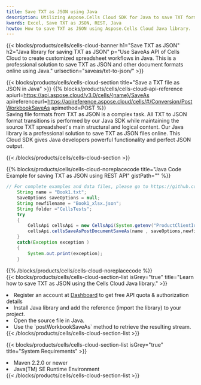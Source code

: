 ```yaml
---
title: Save TXT as JSON using Java 
description: Utilizing Aspose.Cells Cloud SDK for Java to save TXT format file as JSON format file. 
kwords: Excel, Save TXT as JSON, REST, Java
howto: How to save TXT as JSON using Aspose.Cells Cloud Java library.
---
```



{{< blocks/products/cells/cells-cloud-banner h1="Save TXT as JSON" h2="Java library for saving TXT as JSON" p="Use SaveAs API of Cells Cloud to create customized spreadsheet workflows in Java. This is a professional solution to save TXT as JSON and other document formats online using Java." urlsection="saveas/txt-to-json/" >}}

{{< blocks/products/cells/cells-cloud-section  title="Save a TXT file as JSON in Java" >}}
{{% blocks/products/cells/cells-cloud-api-reference  apiurl=https://api.aspose.cloud/v3.0/cells/{name}/SaveAs  apireferenceurl=https://apireference.aspose.cloud/cells/#/Conversion/PostWorkbookSaveAs  apimethod=POST %}}
<br/>
Saving file formats from TXT as JSON is a complex task. All TXT to JSON format transitions is performed by our Java SDK while maintaining the source TXT spreadsheet's main structural and logical content. Our Java library is a professional solution to save TXT as JSON files online. This Cloud SDK gives Java developers powerful functionality and perfect JSON output.

{{< /blocks/products/cells/cells-cloud-section >}}

{{% blocks/products/cells/cells-cloud-noreplacecode title="Java Code Example for saving TXT as JSON using REST API" gistPath="" %}}
  
```java
// For complete examples and data files, please go to https://github.com/aspose-cells-cloud/aspose-cells-cloud-java/
    String name = "Book1.txt";
    SaveOptions saveOptions = null;
    String newfilename = "Book1_xlsx.json";
    String folder ="CellsTests";
    try 
    {
        CellsApi cellsApi = new CellsApi(System.getenv("ProductClientId"), System.getenv("ProductClientSecret"));
        cellsApi.cellsSaveAsPostDocumentSaveAs(name , saveOptions,newfilename,false,false,folder,null,null,null,true);                       
    }
    catch(Exception exception )
    {
        System.out.print(exception);
    }
```
  
{{% /blocks/products/cells/cells-cloud-noreplacecode  %}}
<br/>
{{< blocks/products/cells/cells-cloud-section-list isGrey="true"  title="Learn how to save TXT as JSON using the Cells Cloud Java library." >}}
<li>Register an account at <a href="https://dashboard.aspose.cloud/">Dashboard</a> to get free API quota & authorization details</li>
<li>Install Java library and add the reference (import the library) to your project.</li>
<li>Open the source file in Java.</li>
<li>Use the `postWorkbookSaveAs` method to retrieve the resulting stream.</li>
{{< /blocks/products/cells/cells-cloud-section-list >}}

{{< blocks/products/cells/cells-cloud-section-list isGrey="true"  title="System Requirements" >}}
<li>Maven 2.2.0 or newer</li>
<li>Java(TM) SE Runtime Environment</li>
{{< /blocks/products/cells/cells-cloud-section-list >}}

